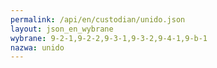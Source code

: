```yaml
---
permalink: /api/en/custodian/unido.json
layout: json_en_wybrane
wybrane: 9-2-1,9-2-2,9-3-1,9-3-2,9-4-1,9-b-1
nazwa: unido
---
```

